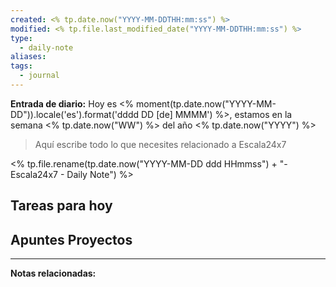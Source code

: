 ```yaml
---
created: <% tp.date.now("YYYY-MM-DDTHH:mm:ss") %>
modified: <% tp.file.last_modified_date("YYYY-MM-DDTHH:mm:ss") %>
type:
  - daily-note
aliases: 
tags:
  - journal
---
```

**Entrada de diario:** 
Hoy es <% moment(tp.date.now("YYYY-MM-DD")).locale('es').format('dddd DD [de] MMMM') %>, estamos en la semana <% tp.date.now("WW") %> del año <% tp.date.now("YYYY") %>

> Aquí escribe todo lo que necesites relacionado a Escala24x7

<% tp.file.rename(tp.date.now("YYYY-MM-DD ddd HHmmss") + "-Escala24x7 - Daily Note") %>

## Tareas para hoy


## Apuntes Proyectos




----
**Notas relacionadas:**